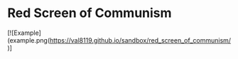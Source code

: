 # Red Screen of Communism
 
[![Example](example.png(https://val8119.github.io/sandbox/red_screen_of_communism/)]
